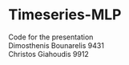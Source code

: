 # Timeseries-MLP
Code for the presentation    
  Dimosthenis Bounarelis 9431    
    Christos Giahoudis 9912
